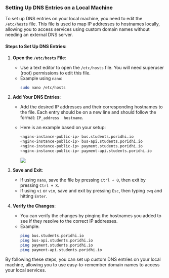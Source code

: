 ### Setting Up DNS Entries on a Local Machine

To set up DNS entries on your local machine, you need to edit the `/etc/hosts` file. This file is used to map IP addresses to hostnames locally, allowing you to access services using custom domain names without needing an external DNS server.

#### Steps to Set Up DNS Entries:

1. **Open the `/etc/hosts` File**:
   - Use a text editor to open the `/etc/hosts` file. You will need superuser (root) permissions to edit this file.
   - Example using `nano`:
     ```sh
     sudo nano /etc/hosts
     ```

2. **Add Your DNS Entries**:
   - Add the desired IP addresses and their corresponding hostnames to the file. Each entry should be on a new line and should follow the format: `IP_address  hostname`.
   - Here is an example based on your setup:
     ```sh
     <nginx-instance-public-ip> bus.students.poridhi.io
     <nginx-instance-public-ip> bus-api.students.poridhi.io
     <nginx-instance-public-ip> payment.students.poridhi.io
     <nginx-instance-public-ip> payment-api.students.poridhi.io
     ```

     ![](../images/dns-local.png)

3. **Save and Exit**:
   - If using `nano`, save the file by pressing `Ctrl + O`, then exit by pressing `Ctrl + X`.
   - If using `vi` or `vim`, save and exit by pressing `Esc`, then typing `:wq` and hitting `Enter`.

4. **Verify the Changes**:
   - You can verify the changes by pinging the hostnames you added to see if they resolve to the correct IP addresses.
   - Example:
     ```sh
     ping bus.students.poridhi.io
     ping bus-api.students.poridhi.io
     ping payment.students.poridhi.io
     ping payment-api.students.poridhi.io
     ```
     
By following these steps, you can set up custom DNS entries on your local machine, allowing you to use easy-to-remember domain names to access your local services.

